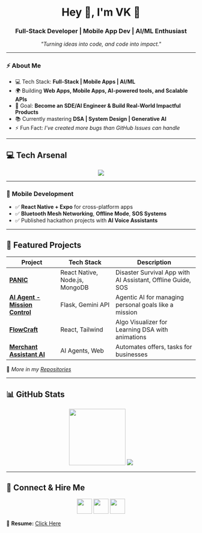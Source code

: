 <h1 align="center">Hey 👋, I'm VK 🚀</h1>
<h3 align="center">Full-Stack Developer | Mobile App Dev | AI/ML Enthusiast</h3>

<p align="center">
  <i>"Turning ideas into code, and code into impact."</i>
</p>

---

### ⚡ **About Me**
- 💻 Tech Stack: **Full-Stack | Mobile Apps | AI/ML**  
- 🌍 Building **Web Apps, Mobile Apps, AI-powered tools, and Scalable APIs**  
- 🎯 Goal: **Become an SDE/AI Engineer & Build Real-World Impactful Products**  
- 📚 Currently mastering **DSA | System Design | Generative AI**  
- ⚡ Fun Fact: *I’ve created more bugs than GitHub Issues can handle*  

---

## 💻 **Tech Arsenal**
<p align="center">
<img src="https://skillicons.dev/icons?i=python,java,cpp,javascript,typescript,html,css,react,tailwind,flask,nodejs,express,mongodb,mysql,postgres,git,docker,firebase,tensorflow,pytorch" />
</p>

---

### 📱 **Mobile Development**
- ✅ **React Native + Expo** for cross-platform apps  
- ✅ **Bluetooth Mesh Networking**, **Offline Mode**, **SOS Systems**  
- ✅ Published hackathon projects with **AI Voice Assistants**  

---

## 🚀 **Featured Projects**
| Project | Tech Stack | Description |
|---------|-----------|-------------|
| [**PANIC**](#) | React Native, Node.js, MongoDB | Disaster Survival App with AI Assistant, Offline Guide, SOS |
| [**AI Agent - Mission Control**](#) | Flask, Gemini API | Agentic AI for managing personal goals like a mission |
| [**FlowCraft**](#) | React, Tailwind | Algo Visualizer for Learning DSA with animations |
| [**Merchant Assistant AI**](#) | AI Agents, Web | Automates offers, tasks for businesses |

📌 *More in my [Repositories](https://github.com/Vaibhavk121)*  

---

## 📊 **GitHub Stats**
<p align="center">
  <img src="https://github-readme-stats.vercel.app/api?username=Vaibhavk121&show_icons=true&theme=tokyonight" height="150" />
  <img src="https://github-readme-stats.vercel.app/api/top-langs/?username=Vaibhavk121&layout=compact&theme=tokyonight"/>
</p>

---

## 🔗 **Connect & Hire Me**
<p align="center">
  <a href="https://www.linkedin.com/in/vaibhav-kumar-b366872a6/"><img src="https://skillicons.dev/icons?i=linkedin" height="40"></a>
  <a href="https://portfolio-vaibhavk121s-projects.vercel.app/"><img src="https://img.shields.io/badge/Portfolio-%230077B5.svg?&style=for-the-badge&logoColor=white" height="40"></a>
  <a href="mailto:vaibhavkumar10112004@gmail.com"><img src="https://img.shields.io/badge/Email-D14836?style=for-the-badge&logo=gmail&logoColor=white" height="40"></a>
</p>

💼 **Resume:** [Click Here]([https://your-resume-link](https://drive.google.com/file/d/1kH8J83DOhSdOCaYtjSDSS7C9UvSxoCEK/view?usp=sharing))  
